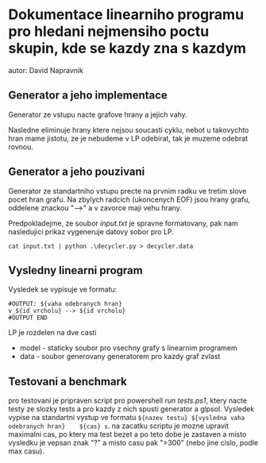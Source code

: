 # Dokumentace linearniho programu pro hledani nejmensiho poctu skupin, kde se kazdy zna s kazdym

autor: David Napravnik

## Generator a jeho implementace
Generator ze vstupu nacte grafove hrany a jejich vahy.

Nasledne eliminuje hrany ktere nejsou soucasti cyklu, nebot
u takovychto hran mame jistotu, ze je nebudeme v LP odebirat,
tak je muzeme odebrat rovnou.


## Generator a jeho pouzivani
Generator ze standartniho vstupu precte na prvnim radku ve tretim slove pocet hran grafu.
Na zbylych radcich (ukoncenych EOF) jsou hrany grafu, oddelene znackou "-->" a v zavorce maji vehu hrany.

Predpokladejme, ze soubor *input.txt* je spravne formatovany,
pak nam nasledujici prikaz vygeneruje datovy sobor pro LP.

```
cat input.txt | python .\decycler.py > decycler.data
```

## Vysledny linearni program
Vysledek se vypisuje ve formatu:
```
#OUTPUT: ${vaha odebranych hran}
v_${id vrcholu} --> ${id vrcholu}
#OUTPUT END
```
LP je rozdelen na dve casti
- model - staticky soubor pro vsechny grafy s linearnim programem
- data - soubor generovany generatorem pro kazdy graf zvlast

## Testovani a benchmark
pro testovani je pripraven script pro powershell *run tests.ps1*, ktery
nacte testy ze slozky tests a pro kazdy z nich spusti generator a
glpsol. Vysledek vypise na standartni vystup ve formatu
`${nazev testu}	${vysledna vaha odebranych hran}	${cas} s`.
na zacatku scriptu je mozne upravit maximalni cas,
po ktery ma test bezet a po teto dobe je zastaven a misto vysledku je
vepsan znak "?" a misto casu pak ">300" (nebo jine cislo, podle max casu).
